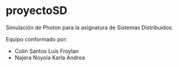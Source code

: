 # proyectoSD
Simulación de Photon para la asignatura de Sistemas Distribuidos.

Equipo conformado por:
  - Colin Santos Luis Froylan
  - Najera Noyola Karla Andrea
